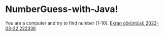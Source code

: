 # NumberGuess-with-Java!
You are a computer and try to find number [1-10].
[Ekran görüntüsü 2022-03-22 222336](https://user-images.githubusercontent.com/37351493/159559556-3b8ed867-b295-47b2-bf9e-989c747c016d.png)
